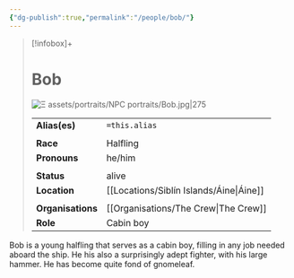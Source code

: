 ```yaml
---
{"dg-publish":true,"permalink":"/people/bob/"}
---
```


> [!infobox]+
> 
> # Bob
> ![Ξ assets/portraits/NPC portraits/Bob.jpg|275](/img/user/%CE%9E%20assets/portraits/NPC%20portraits/Bob.jpg)
> 
> | | |
> | --- | --- |
> | **Alias(es)** | `=this.alias` |
> | | | 
> | **Race** | Halfling |
> | **Pronouns** | he/him |
> | | | 
> | **Status** | alive | 
> | **Location** | [[Locations/Siblín Islands/Áine\|Áine]] |
> | | | 
> | **Organisations** | [[Organisations/The Crew\|The Crew]] |
> | **Role** | Cabin boy |

Bob is a young halfling that serves as a cabin boy, filling in any job needed aboard the ship. He his also a surprisingly adept fighter, with his large hammer. He has become quite fond of gnomeleaf. 